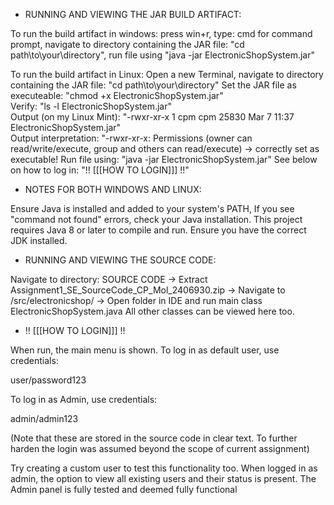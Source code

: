 



- RUNNING AND VIEWING THE JAR BUILD ARTIFACT:

To run the build artifact in windows: press win+r, type: cmd for command prompt, navigate to directory containing the JAR file: "cd path\to\your\directory", run file using "java -jar ElectronicShopSystem.jar"

To run the build artifact in Linux:   Open a new Terminal, navigate to directory containing the JAR file: "cd path\to\your\directory"
                                                                         Set the JAR file as executeable: "chmod +x ElectronicShopSystem.jar"   
                                                                                                  Verify: "ls -l ElectronicShopSystem.jar"      
                                                                               Output (on my Linux Mint): "-rwxr-xr-x 1 cpm cpm 25830 Mar  7 11:37 ElectronicShopSystem.jar"                                           
                                                                                   Output interpretation: "-rwxr-xr-x: Permissions (owner can read/write/execute, group and others can read/execute) -> correctly set as executable!
                                                                                          Run file using: "java -jar ElectronicShopSystem.jar" 
                                                                              See below on how to log in: "!! [[[HOW TO LOGIN]]] !!"


- NOTES FOR BOTH WINDOWS AND LINUX:

Ensure Java is installed and added to your system's PATH, If you see "command not found" errors, check your Java installation. 
This project requires Java 8 or later to compile and run. Ensure you have the correct JDK installed.




- RUNNING AND VIEWING THE SOURCE CODE:

Navigate to directory: SOURCE CODE -> Extract Assignment1_SE_SourceCode_CP_Mol_2406930.zip -> Navigate to /src/electronicshop/ -> Open folder in IDE and run main class ElectronicShopSystem.java
All other classes can be viewed here too.


- !! [[[HOW TO LOGIN]]] !! 

When run, the main menu is shown. To log in as default user, use credentials:

user/password123 

To log in as Admin, use credentials: 

admin/admin123 

(Note that these are stored in the source code in clear text. To further harden the login was assumed beyond the scope of current assignment)

Try creating a custom user to test this functionality too. When logged in as admin, the option to view all existing users and their status is present. 
The Admin panel is fully tested and deemed fully functional
